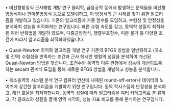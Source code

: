 
• 비선형방정식 근사해법 개발 연구
물리학, 금융공학 등에서 발생하는 문제들을 비선형방정식이나 편미분방정식 등으로 모델링하고, 이 방정식의 근
사해를 찾기 위한 알고리즘을 개발하고 있습니다. 기존의 알고리즘에 가중 함수를 도입하고, 수렴성 및 안정성을
분석하여 성능을 최적화하는 연구입니다. 빠른 수렴 속도를 갖고, 동역학 성질이 최적화된 여러 반복법을 개발하
였으며, 다중근방정식, 행렬부호함수, 미분 불가 등 다양한 조건에 따라서 알고리즘을 최적화하였습니다.

• Quasi-Newton 최적화 알고리즘 개발 연구
기존의 BFGS 방법을 일반화하고 (국소 및 전역) 수렴성을 만족하는 조건과 근사 헤시안 행렬의 성질을 분석하여
개선된 Quasi-Newton 방법을 찾습니다. 조건수와 동역학 이론 관점에서 성능이 개선되도록 하는 secant 관계식
도입을 통해 새로운 BFGS 방법을 개발하고 성능을 분석합니다.

• 복소동역학 시스템 분석 연구
컴퓨터 연산에 내재된 round-off-error나 데이터의 노이즈에 강건한 알고리즘을 개발하기 위한 연구입니다. 동역
학시스템과 안정성을 분석하고, 계산 효율을 최적화합니다. 동역학 성질에 따라 알고리즘을 여러 카테고리로 분
류하고, 각 클래스의 성질을 끌개 영역 시각화, 성능 지표 비교를 통해 분석하는 연구입니다.